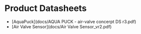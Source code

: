 # Product Datasheets

- [AquaPuck](docs/AQUA PUCK - air-valve concerpt DS r3.pdf)
- [Air Valve Sensor](docs/Air Valve Sensor_vr2.pdf)
